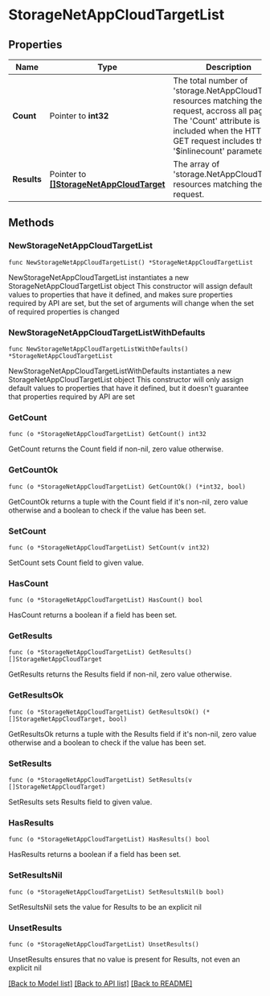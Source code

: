 # StorageNetAppCloudTargetList

## Properties

Name | Type | Description | Notes
------------ | ------------- | ------------- | -------------
**Count** | Pointer to **int32** | The total number of &#39;storage.NetAppCloudTarget&#39; resources matching the request, accross all pages. The &#39;Count&#39; attribute is included when the HTTP GET request includes the &#39;$inlinecount&#39; parameter. | [optional] 
**Results** | Pointer to [**[]StorageNetAppCloudTarget**](StorageNetAppCloudTarget.md) | The array of &#39;storage.NetAppCloudTarget&#39; resources matching the request. | [optional] 

## Methods

### NewStorageNetAppCloudTargetList

`func NewStorageNetAppCloudTargetList() *StorageNetAppCloudTargetList`

NewStorageNetAppCloudTargetList instantiates a new StorageNetAppCloudTargetList object
This constructor will assign default values to properties that have it defined,
and makes sure properties required by API are set, but the set of arguments
will change when the set of required properties is changed

### NewStorageNetAppCloudTargetListWithDefaults

`func NewStorageNetAppCloudTargetListWithDefaults() *StorageNetAppCloudTargetList`

NewStorageNetAppCloudTargetListWithDefaults instantiates a new StorageNetAppCloudTargetList object
This constructor will only assign default values to properties that have it defined,
but it doesn't guarantee that properties required by API are set

### GetCount

`func (o *StorageNetAppCloudTargetList) GetCount() int32`

GetCount returns the Count field if non-nil, zero value otherwise.

### GetCountOk

`func (o *StorageNetAppCloudTargetList) GetCountOk() (*int32, bool)`

GetCountOk returns a tuple with the Count field if it's non-nil, zero value otherwise
and a boolean to check if the value has been set.

### SetCount

`func (o *StorageNetAppCloudTargetList) SetCount(v int32)`

SetCount sets Count field to given value.

### HasCount

`func (o *StorageNetAppCloudTargetList) HasCount() bool`

HasCount returns a boolean if a field has been set.

### GetResults

`func (o *StorageNetAppCloudTargetList) GetResults() []StorageNetAppCloudTarget`

GetResults returns the Results field if non-nil, zero value otherwise.

### GetResultsOk

`func (o *StorageNetAppCloudTargetList) GetResultsOk() (*[]StorageNetAppCloudTarget, bool)`

GetResultsOk returns a tuple with the Results field if it's non-nil, zero value otherwise
and a boolean to check if the value has been set.

### SetResults

`func (o *StorageNetAppCloudTargetList) SetResults(v []StorageNetAppCloudTarget)`

SetResults sets Results field to given value.

### HasResults

`func (o *StorageNetAppCloudTargetList) HasResults() bool`

HasResults returns a boolean if a field has been set.

### SetResultsNil

`func (o *StorageNetAppCloudTargetList) SetResultsNil(b bool)`

 SetResultsNil sets the value for Results to be an explicit nil

### UnsetResults
`func (o *StorageNetAppCloudTargetList) UnsetResults()`

UnsetResults ensures that no value is present for Results, not even an explicit nil

[[Back to Model list]](../README.md#documentation-for-models) [[Back to API list]](../README.md#documentation-for-api-endpoints) [[Back to README]](../README.md)


